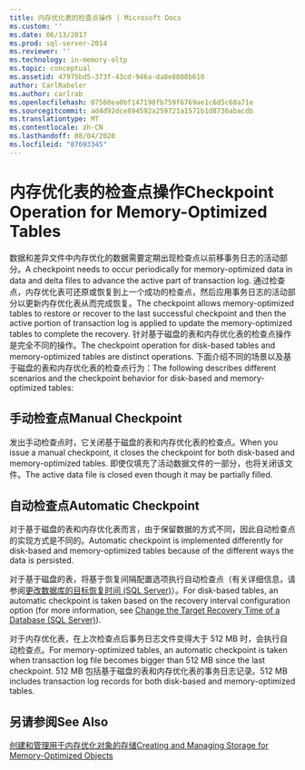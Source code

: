 ```yaml
---
title: 内存优化表的检查点操作 | Microsoft Docs
ms.custom: ''
ms.date: 06/13/2017
ms.prod: sql-server-2014
ms.reviewer: ''
ms.technology: in-memory-oltp
ms.topic: conceptual
ms.assetid: 47975bd5-373f-43cd-946a-da8e8088b610
author: CarlRabeler
ms.author: carlrab
ms.openlocfilehash: 07560ea0bf147198fb759f6769ae1c6d5c68a71e
ms.sourcegitcommit: ad4d92dce894592a259721a1571b1d8736abacdb
ms.translationtype: MT
ms.contentlocale: zh-CN
ms.lasthandoff: 08/04/2020
ms.locfileid: "87693345"
---
```

# <a name="checkpoint-operation-for-memory-optimized-tables"></a><span data-ttu-id="0e54a-102">内存优化表的检查点操作</span><span class="sxs-lookup"><span data-stu-id="0e54a-102">Checkpoint Operation for Memory-Optimized Tables</span></span>
  <span data-ttu-id="0e54a-103">数据和差异文件中内存优化的数据需要定期出现检查点以前移事务日志的活动部分。</span><span class="sxs-lookup"><span data-stu-id="0e54a-103">A checkpoint needs to occur periodically for memory-optimized data in data and delta files to advance the active part of transaction log.</span></span> <span data-ttu-id="0e54a-104">通过检查点，内存优化表可还原或恢复到上一个成功的检查点，然后应用事务日志的活动部分以更新内存优化表从而完成恢复。</span><span class="sxs-lookup"><span data-stu-id="0e54a-104">The checkpoint allows memory-optimized tables to restore or recover to the last successful checkpoint and then the active portion of transaction log is applied to update the memory-optimized tables to complete the recovery.</span></span> <span data-ttu-id="0e54a-105">针对基于磁盘的表和内存优化表的检查点操作是完全不同的操作。</span><span class="sxs-lookup"><span data-stu-id="0e54a-105">The checkpoint operation for disk-based tables and memory-optimized tables are distinct operations.</span></span> <span data-ttu-id="0e54a-106">下面介绍不同的场景以及基于磁盘的表和内存优化表的检查点行为：</span><span class="sxs-lookup"><span data-stu-id="0e54a-106">The following describes different scenarios and the checkpoint behavior for disk-based and memory-optimized tables:</span></span>  
  
## <a name="manual-checkpoint"></a><span data-ttu-id="0e54a-107">手动检查点</span><span class="sxs-lookup"><span data-stu-id="0e54a-107">Manual Checkpoint</span></span>  
 <span data-ttu-id="0e54a-108">发出手动检查点时，它关闭基于磁盘的表和内存优化表的检查点。</span><span class="sxs-lookup"><span data-stu-id="0e54a-108">When you issue a manual checkpoint, it closes the checkpoint for both disk-based and memory-optimized tables.</span></span> <span data-ttu-id="0e54a-109">即使仅填充了活动数据文件的一部分，也将关闭该文件。</span><span class="sxs-lookup"><span data-stu-id="0e54a-109">The active data file is closed even though it may be partially filled.</span></span>  
  
## <a name="automatic-checkpoint"></a><span data-ttu-id="0e54a-110">自动检查点</span><span class="sxs-lookup"><span data-stu-id="0e54a-110">Automatic Checkpoint</span></span>  
 <span data-ttu-id="0e54a-111">对于基于磁盘的表和内存优化表而言，由于保留数据的方式不同，因此自动检查点的实现方式是不同的。</span><span class="sxs-lookup"><span data-stu-id="0e54a-111">Automatic checkpoint is implemented differently for disk-based and memory-optimized tables because of the different ways the data is persisted.</span></span>  
  
 <span data-ttu-id="0e54a-112">对于基于磁盘的表，将基于恢复间隔配置选项执行自动检查点（有关详细信息，请参阅[更改数据库的目标恢复时间 (SQL Server)](../logs/change-the-target-recovery-time-of-a-database-sql-server.md)）。</span><span class="sxs-lookup"><span data-stu-id="0e54a-112">For disk-based tables, an automatic checkpoint is taken based on the recovery interval configuration option (for more information, see [Change the Target Recovery Time of a Database &#40;SQL Server&#41;](../logs/change-the-target-recovery-time-of-a-database-sql-server.md)).</span></span>  
  
 <span data-ttu-id="0e54a-113">对于内存优化表，在上次检查点后事务日志文件变得大于 512 MB 时，会执行自动检查点。</span><span class="sxs-lookup"><span data-stu-id="0e54a-113">For memory-optimized tables, an automatic checkpoint is taken when transaction log file becomes bigger than 512 MB since the last checkpoint.</span></span> <span data-ttu-id="0e54a-114">512 MB 包括基于磁盘的表和内存优化表的事务日志记录。</span><span class="sxs-lookup"><span data-stu-id="0e54a-114">512 MB includes transaction log records for both disk-based and memory-optimized tables.</span></span>  
  
## <a name="see-also"></a><span data-ttu-id="0e54a-115">另请参阅</span><span class="sxs-lookup"><span data-stu-id="0e54a-115">See Also</span></span>  
 [<span data-ttu-id="0e54a-116">创建和管理用于内存优化对象的存储</span><span class="sxs-lookup"><span data-stu-id="0e54a-116">Creating and Managing Storage for Memory-Optimized Objects</span></span>](creating-and-managing-storage-for-memory-optimized-objects.md)  
  
  
